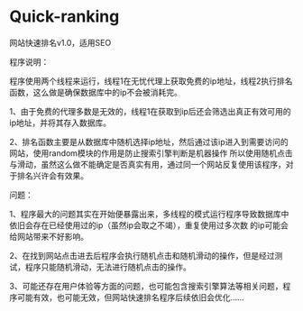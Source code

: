 # Quick-ranking

网站快速排名v1.0，适用SEO

程序说明：

程序使用两个线程来运行，线程1在无忧代理上获取免费的ip地址，线程2执行排名函数，这么做是确保数据库中的ip不会被消耗完。

1、由于免费的代理多数是无效的，线程1在获取到ip后还会筛选出真正有效可用的ip地址，并将其存入数据库。

2、排名函数主要是从数据库中随机选择ip地址，然后通过该ip进入到需要访问的网站，使用random模块的作用是防止搜索引擎判断是机器操作
所以使用随机点击与滑动，虽然这么做不能确定是否真实有用，通过同一个网站反复使用该程序，对于排名兴许会有效果。

问题：

1、程序最大的问题其实在开始便暴露出来，多线程的模式运行程序导致数据库中依旧会存在已经使用过的ip（虽然ip会取之不竭），重复使用过多次数
的ip可能会给网站带来不好影响。

2、在找到网站点击进去后程序会执行随机点击和随机滑动的操作，但是经过测试，程序只能随机滑动，无法进行随机点击的操作。

3、可能还存在用户体验等方面的问题，也可能包含搜索引擎算法等相关问题，程序可能有效，也可能无效，但网站快速排名程序后续依旧会优化……
